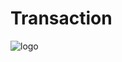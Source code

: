  # Transaction
![logo](https://user-images.githubusercontent.com/69050649/103525821-b2b77200-4ea1-11eb-996f-da67205d2f01.png)
